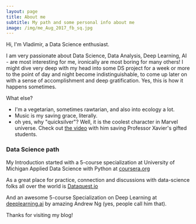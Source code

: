 ```yaml
---
layout: page
title: About me
subtitle: My path and some personal info about me
image: /img/me_Aug_2017_fb_sq.jpg
---
```


Hi, I'm Vladimir, a Data Science enthusiast.

I am very passionate about Data Science, Data Analysis, Deep Learning, AI - are most interesting for me, ironically are most boring for many others! I might dive very deep with my head into some DS project for a week or more to the point of day and night become indistinguishable, to come up later on with a sense of accomplishment and deep gratification. Yes, this is how it happens sometimes.

What else?
- I'm a vegetarian, sometimes rawtarian, and also into ecology a lot.
- Music is my saving grace, literally.
- oh yes, why "quicksilver"? Well, it is the coolest character in Marvel universe. Check out [the video](https://youtu.be/oynFdbNJ03M) with him saving Professor Xavier's gifted students.

### Data Science path
My Introduction started with a 5-course specialization at University of Michigan Applied Data Science with Python at [coursera.org](http://coursera.org)

As a great place for practice, connection and discussions with data-science folks all over the world is [Dataquest.io](https://www.dataquest.io)

And an awesome 5-course Specialization on Deep Learning at [deeplearning.ai](http://deeplearning.ai) by amazing Andrew Ng (yes, people call him that).

Thanks for visiting my blog!

